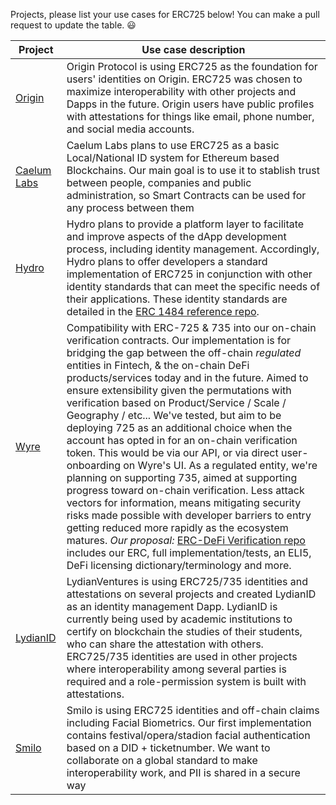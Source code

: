 Projects, please list your use cases for ERC725 below! You can make a pull request to update the table. :smiley:

| Project | Use case description |
| --- | --- |
| [Origin](https://www.originprotocol.com/en) | Origin Protocol is using ERC725 as the foundation for users' identities on Origin. ERC725 was chosen to maximize interoperability with other projects and Dapps in the future. Origin users have public profiles with attestations for things like email, phone number, and social media accounts. |
| [Caelum Labs](https://caelumlabs.com/) | Caelum Labs plans to use ERC725 as a basic Local/National ID system for Ethereum based Blockchains. Our main goal is to use it to stablish trust between people, companies and public administration, so Smart Contracts can be used for any process between them |
| [Hydro](https://hydrogenplatform.com/hydro) | Hydro plans to provide a platform layer to facilitate and improve aspects of the dApp development process, including identity management. Accordingly, Hydro plans to offer developers a standard implementation of ERC725 in conjunction with other identity standards that can meet the specific needs of their applications. These identity standards are detailed in the [ERC 1484 reference repo](https://github.com/hydrogen-dev/ERC-1484). |
| [Wyre](https://www.sendwyre.com/) | Compatibility with ERC-725 & 735 into our on-chain verification contracts. Our implementation is for bridging the gap between the off-chain _regulated_ entities in Fintech, & the on-chain DeFi products/services today and in the future. Aimed to ensure extensibility given the permutations with verification based on Product/Service / Scale / Geography / etc... We've tested, but aim to be deploying 725 as an additional choice when the account has opted in for an on-chain verification token. This would be via our API, or via direct user-onboarding on Wyre's UI. As a regulated entity, we're planning on supporting 735, aimed at supporting progress toward on-chain verification. Less attack vectors for information, means mitigating security risks made possible with developer barriers to entry getting reduced more rapidly as the ecosystem matures. *Our proposal:* [ERC-DeFi Verification repo](https://github.com/sendwyre/yes-compliance-token/tree/master/docs) includes our ERC, full implementation/tests, an ELI5, DeFi licensing dictionary/terminology and more. |
| [LydianID](https://lydianid.lydianventures.com/product/) | LydianVentures is using ERC725/735 identities and attestations on several projects and created LydianID as an identity management Dapp. LydianID is currently being used by academic institutions to certify on blockchain the studies of their students, who can share the attestation with others. ERC725/735 identities are used in other projects where interoperability among several parties is required and a role-permission system is built with attestations. |
| [Smilo](https://www.smilo.io) | Smilo is using ERC725 identities and off-chain claims including Facial Biometrics. Our first implementation contains festival/opera/stadion facial authentication based on a DID + ticketnumber. We want to collaborate on a global standard to make interoperability work, and PII is shared in a secure way |
